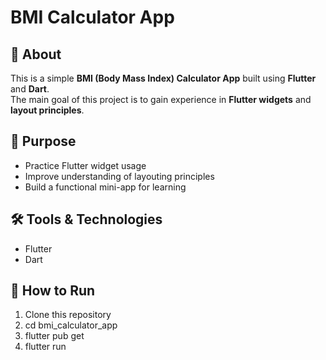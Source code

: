 # BMI Calculator App

## 📌 About
This is a simple **BMI (Body Mass Index) Calculator App** built using **Flutter** and **Dart**.  
The main goal of this project is to gain experience in **Flutter widgets** and **layout principles**.

## 🎯 Purpose
- Practice Flutter widget usage  
- Improve understanding of layouting principles  
- Build a functional mini-app for learning  

## 🛠 Tools & Technologies
- Flutter  
- Dart  

## 🚀 How to Run
1. Clone this repository  
2. cd bmi_calculator_app
3. flutter pub get
4. flutter run

